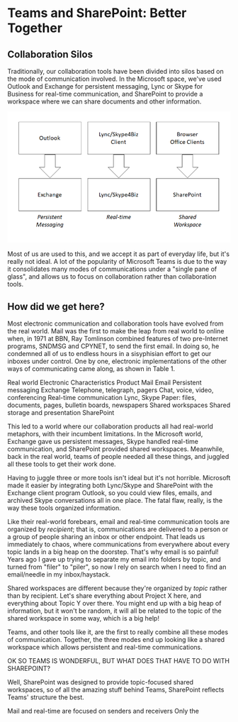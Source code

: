 # Teams and SharePoint: Better Together

## Collaboration Silos

Traditionally, our collaboration tools have been divided into silos based on the mode of communication involved. In the Microsoft space, we've used Outlook and Exchange for persistent messaging, Lync or Skype for Business for real-time communication, and SharePoint to provide a workspace where we can share documents and other information.

![Collaboration silos](./CollaborationSilos.png)

Most of us are used to this, and we accept it as part of everyday life, but it's really not ideal. A lot of the popularity of Microsoft Teams is due to the way it consolidates many modes of communications under a "single pane of glass", and allows us to focus on collaboration rather than collaboration tools.

## How did we get here?

Most electronic communication and collaboration tools have evolved from the real world. Mail was the first to make the leap from real world to online when, in 1971 at BBN, Ray Tomlinson combined features of two pre-Internet programs, SNDMSG and CPYNET, to send the first email. In doing so, he condemned all of us to endless hours in a sisyphisian effort to get our inboxes under control.  One by one, electronic implementations of the other ways of communicating came along, as shown in Table 1.

Real world	Electronic	Characteristics	Product
Mail	Email	Persistent messaging	Exchange
Telephone, telegraph, pagers	Chat, voice, video, conferencing	Real-time communication	Lync, Skype
Paper: files, documents, pages, bulletin boards, newspapers	Shared workspaces	Shared storage and presentation	SharePoint

This led to a world where our collaboration products all had real-world metaphors, with their incumbent limitations. In the Microsoft world, Exchange gave us persistent messages, Skype handled real-time communication, and SharePoint provided shared workspaces. Meanwhile, back in the real world, teams of people needed all these things, and juggled all these tools to get their work done.

Having to juggle three or more tools isn't ideal but it's not horrible. Microsoft made it easier by integrating both Lync/Skype and SharePoint with the Exchange client program Outlook, so you could view files, emails, and archived Skype conversations all in one place. The fatal flaw, really, is the way these tools organized information.

Like their real-world forebears, email and real-time communication tools are organized by _recipient_; that is, communications are delivered to a person or a group of people sharing an inbox or other endpoint. That leads us immediately to chaos, where communications from everywhere about every topic lands in a big heap on the doorstep. That's why email is so painful! Years ago I gave up trying to separate my email into folders by topic, and turned from "filer" to "piler", so now I rely on search when I need to find an email/needle in my inbox/haystack.

Shared workspaces are different because they're organized by _topic_ rather than by recipient. Let's share everything about Project X here, and everything about Topic Y over there. You might end up with a big heap of information, but it won't be random, it will all be related to the topic of the shared workspace in some way, which is a big help!

Teams, and other tools like it, are the first to really combine all these modes of communication. Together, the three modes end up looking like a shared workspace which allows persistent and real-time communications.

OK SO TEAMS IS WONDERFUL, BUT WHAT DOES THAT HAVE TO DO WITH SHAREPOINT?

Well, SharePoint was designed to provide topic-focused shared workspaces, so of all the amazing stuff behind Teams, SharePoint reflects Teams' structure the best. 


Mail and real-time are focused on senders and receivers
Only the 
